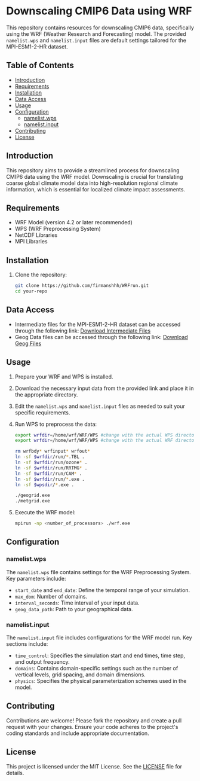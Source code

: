 # Downscaling CMIP6 Data using WRF

This repository contains resources for downscaling CMIP6 data, specifically using the WRF (Weather Research and Forecasting) model. The provided `namelist.wps` and `namelist.input` files are default settings tailored for the MPI-ESM1-2-HR dataset.

## Table of Contents

- [Introduction](#introduction)
- [Requirements](#requirements)
- [Installation](#installation)
- [Data Access](#data-access)
- [Usage](#usage)
- [Configuration](#configuration)
  - [namelist.wps](#namelistwps)
  - [namelist.input](#namelistinput)
- [Contributing](#contributing)
- [License](#license)

## Introduction

This repository aims to provide a streamlined process for downscaling CMIP6 data using the WRF model. Downscaling is crucial for translating coarse global climate model data into high-resolution regional climate information, which is essential for localized climate impact assessments.

## Requirements

- WRF Model (version 4.2 or later recommended)
- WPS (WRF Preprocessing System)
- NetCDF Libraries
- MPI Libraries

## Installation

1. Clone the repository:

   ```bash
   git clone https://github.com/firmanshhh/WRFrun.git
   cd your-repo
   ```

## Data Access

- Intermediate files for the MPI-ESM1-2-HR dataset can be accessed through the following link: [Download Intermediate Files](https://terabox.com/s/1u9iBMcHWD1uDFIm1USo5hg)
- Geog Data files can be accessed through the following link: [Download Geog Files]([https://terabox.com/s/1u9iBMcHWD1uDFIm1USo5hg](https://terabox.com/s/1jhth4Ekz_npSlU-iWx8zUQ))

## Usage

1. Prepare your WRF and WPS is installed.

2. Download the necessary input data from the provided link and place it in the appropriate directory.

3. Edit the `namelist.wps` and `namelist.input` files as needed to suit your specific requirements.

4. Run WPS to preprocess the data:

   ```bash
   export wrfdir=/home/wrf/WRF/WPS #change with the actual WPS directory
   export wrfdir=/home/wrf/WRF/WPS #change with the actual WRF directory

   rm wrfbdy* wrfinput* wrfout*
   ln -sf $wrfdir/run/*.TBL .
   ln -sf $wrfdir/run/ozone* .
   ln -sf $wrfdir/run/RRTMG* .
   ln -sf $wrfdir/run/CAM* .
   ln -sf $wrfdir/run/*.exe .
   ln -sf $wpsdir/*.exe .
   
   ./geogrid.exe
   ./metgrid.exe
   ```

5. Execute the WRF model:

   ```bash
   mpirun -np <number_of_processors> ./wrf.exe
   ```

## Configuration

### namelist.wps

The `namelist.wps` file contains settings for the WRF Preprocessing System. Key parameters include:

- `start_date` and `end_date`: Define the temporal range of your simulation.
- `max_dom`: Number of domains.
- `interval_seconds`: Time interval of your input data.
- `geog_data_path`: Path to your geographical data.

### namelist.input

The `namelist.input` file includes configurations for the WRF model run. Key sections include:

- `time_control`: Specifies the simulation start and end times, time step, and output frequency.
- `domains`: Contains domain-specific settings such as the number of vertical levels, grid spacing, and domain dimensions.
- `physics`: Specifies the physical parameterization schemes used in the model.

## Contributing

Contributions are welcome! Please fork the repository and create a pull request with your changes. Ensure your code adheres to the project's coding standards and include appropriate documentation.

## License

This project is licensed under the MIT License. See the [LICENSE](LICENSE) file for details.
